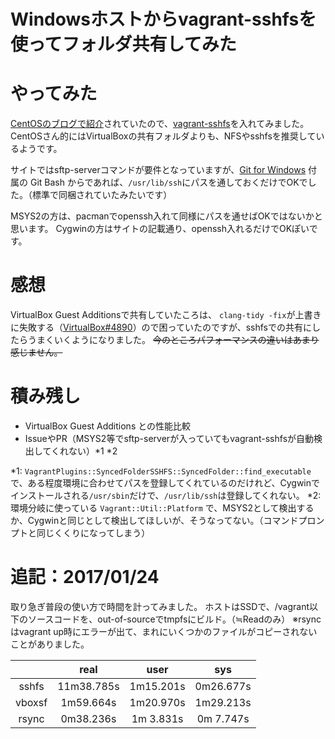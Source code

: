 <!--
id: deb19e4adde69dd4e3aa
url: https://qiita.com/tenmyo/items/deb19e4adde69dd4e3aa
created_at: 2017-01-23T01:11:47+09:00
updated_at: 2017-01-25T09:13:22+09:00
private: false
coediting: false
tags:
- Windows
- vagrant
- sshfs
- GitForWindows
- vagrant-sshfs
team: null
-->

# Windowsホストからvagrant-sshfsを使ってフォルダ共有してみた

# やってみた
[CentOSのブログで紹介](https://seven.centos.org/2016/12/updated-centos-vagrant-images-available-v1611-01/)されていたので、[vagrant-sshfs](https://github.com/dustymabe/vagrant-sshfs)を入れてみました。
CentOSさん的にはVirtualBoxの共有フォルダよりも、NFSやsshfsを推奨しているようです。

サイトではsftp-serverコマンドが要件となっていますが、[Git for Windows](https://git-for-windows.github.io/) 付属の Git Bash からであれば、`/usr/lib/ssh`にパスを通しておくだけでOKでした。（標準で同梱されていたみたいです）

MSYS2の方は、pacmanでopenssh入れて同様にパスを通せばOKではないかと思います。
Cygwinの方はサイトの記載通り、openssh入れるだけでOKぽいです。


# 感想
VirtualBox Guest Additionsで共有していたころは、 `clang-tidy -fix`が上書きに失敗する（[VirtualBox#4890](https://www.virtualbox.org/ticket/4890)）ので困っていたのですが、sshfsでの共有にしたらうまくいくようになりました。
~~今のところパフォーマンスの違いはあまり感じません。~~

# 積み残し
- VirtualBox Guest Additions との性能比較
- IssueやPR（MSYS2等でsftp-serverが入っていてもvagrant-sshfsが自動検出してくれない）*1 *2

*1: `VagrantPlugins::SyncedFolderSSHFS::SyncedFolder::find_executable`で、ある程度環境に合わせてパスを登録してくれているのだけれど、Cygwinでインストールされる`/usr/sbin`だけで、`/usr/lib/ssh`は登録してくれない。
*2: 環境分岐に使っている `Vagrant::Util::Platform` で、MSYS2として検出するか、Cygwinと同じとして検出してほしいが、そうなってない。（コマンドプロンプトと同じくくりになってしまう）

# 追記：2017/01/24
取り急ぎ普段の使い方で時間を計ってみました。
ホストはSSDで、/vagrant以下のソースコードを、out-of-sourceでtmpfsにビルド。（≒Readのみ）
※rsyncはvagrant up時にエラーが出て、まれにいくつかのファイルがコピーされないことがありました。

|        | real        | user       | sys       |
|:------:|:-----------:|:----------:|:---------:|
| sshfs  | 11m38.785s  | 1m15.201s  | 0m26.677s |
| vboxsf |  1m59.664s  | 1m20.970s  | 1m29.213s |
| rsync  |  0m38.236s  | 1m 3.831s  | 0m 7.747s |

